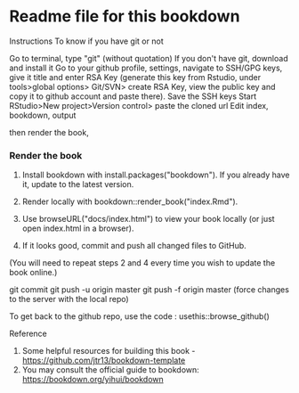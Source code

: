 # Readme file for this bookdown 

Instructions
To know if you have git or not

Go to terminal, type "git" (without quotation)
If you don't have git, download and install it
Go to your github profile, settings, navigate to SSH/GPG keys, give it title and enter RSA Key (generate this key from Rstudio, under tools>global options> Git/SVN> create RSA Key, view the public key and copy it to github account and paste there). Save the SSH keys
Start RStudio>New project>Version control> paste the cloned url Edit index, bookdown, output

then render the book,


### Render the book

 1. Install bookdown with install.packages("bookdown"). If you already have it, update to the latest version.

 2. Render locally with bookdown::render_book("index.Rmd").

 3. Use browseURL("docs/index.html") to view your book locally (or just open index.html in a browser).

 4. If it looks good, commit and push all changed files to GitHub.

(You will need to repeat steps 2 and 4 every time you wish to update the book online.)

git commit git push -u origin master git push -f origin master (force changes to the server with the local repo)

To get back to the github repo, use the code : usethis::browse_github()

Reference

1. Some helpful resources for building this book - https://github.com/jtr13/bookdown-template
2. You may consult the official guide to bookdown: https://bookdown.org/yihui/bookdown